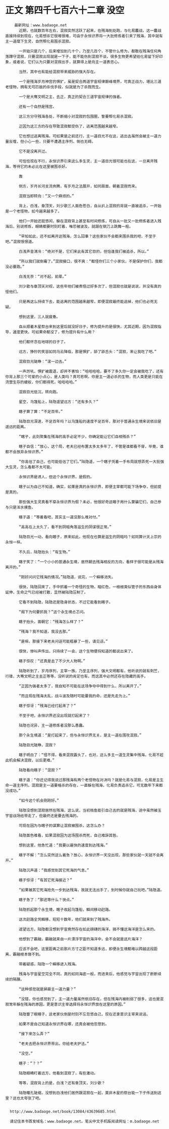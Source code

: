 # 正文 第四千七百六十二章 没空
        最新网址：www.badaoge.net
          近期，也就数百年左右，混寂突然活跃了起来，在残海到处跑，与化易鏖战，这一鏖战直接持续到现在，化易想杀它很难很难，可由于永恒识界将一大批修炼者引来了残海，其中就有主一道麾下生灵，自然帮化易围杀混寂。
      
          一开始只是几个，后来增加到几十个，乃至几百个，不管什么修为，都敢在残海任何角落蹲守混寂，只要混寂出现就是一下子，能不能伤到混寂不谈，很多生物更希望给化易留下好印象，或者说，它们认为只要对混寂出手，就算得上是向主一道表忠心。
      
          当然，其中也有能给混寂带来威胁的强大存在。
      
          一个是残海岁月神宫的惧犷，虽是契合两道宇宙规律巅峰境界，可真正战力，堪比三道老怪物，拥有无可匹敌的杀伐手段，似就是为了杀戮而生。
      
          一个是大骞文明之主，去正，真正的契合三道宇宙规律的强者。
      
          还有一个自然是残宫。
      
          这三方分守残海各处，不断缩小对混寂的包围圈，誓要帮化易杀混寂。
      
          正因为这三方的存在导致混寂都受伤了，逃离范围越来越窄。
      
          它也想过逃离残海，可如果是之前还行，主一道目光不在这，逃出去虽然会被主一道力量反噬，但小心一些，只要不遭遇主序列，倒也无碍。
      
          它不是没离开过。
      
          可恰恰现在不行，永恒识界引来这么多生灵，主一道目光很可能也在这，一旦离开残海，等待它的未必比在这里被围杀好。
      
          轰
      
          侧方，岁月长河支流奔腾，有岁月之法展开，如同扇面，朝着混寂而来。
      
          混寂当即转向：“又一个麻烦的。”
      
          背上，白浅，章顶天，刘少歌三人面色苍白，自从扒上混寂的背就一直被追杀，一开始是一个老怪物，如今越来越多了。
      
          他们一开始还挺悠闲，躲在混寂背上甚至有时间修炼，可自从一批又一批修炼者进入残海后，别说修炼，眼睛都要时刻盯着，唯恐被波及，就跟在钢刀上跳舞一般。
      
          “早知如此，还不如离开这残海，怎么回事？这些家伙不会都来围杀我的吧，不至于吧。”混寂恨恨道。
      
          白浅声音清冷：“绝对不是，它们来此有其它目的，但恰逢我们被追杀，所以。”
      
          “所以我们就倒霉了。”混寂接口，很不爽：“都怪你们三个小家伙，不是保护你们，我都没必要跑。”
      
          白浅无奈：“对不起，前辈。”
      
          刘少歌与章顶天对视，这些年他们被责怪过好多次了，但混寂也就是说说，并没有真的怪他们。
      
          只是再这么持续下去，能逃离的范围越来越窄，即便混寂最终能逃掉，他们也必死无疑。
      
          想到这里，三人就疲惫。
      
          自从顺着木星祭台来到这里后就没好日子，修为提升的是很快，尤其近期，因为混寂指导，速度更快，可如果命都没了，修为提升有什么用？
      
          他们都怀念在地球的日子了。
      
          远方，狰狞的笑容如同乌云降临，那是惧犷，舔了舔舌头：“混寂，来让我吃了吧。”
      
          混寂目光陡睁：“滚一边去。”
      
          一声厉吼，惧犷被震退，却并不害怕：“哈哈哈哈，要不了多久你一定会被我吃了，还有你背上那三个可爱的小点心，是人类吗？真可悲啊，你是主一道必杀的生物，而人类更是只能在流营生存的蝼蚁，你们都得死，哈哈哈哈。”
      
          混寂目光低沉，转向跑。
      
          星空，乌篷船上，陆隐遥望远方：“还有多久？”
      
          瞎子算了算：“不足百年。”
      
          陆隐目光深邃，不足百年吗？以乌篷船的速度不足百年，那对于普通永生境来说依旧是遥远的距离。
      
          “瞎子，此刻聚集在残海的高手必定不少，你确定能让它们自相残杀？”
      
          瞎子自信：“放心，这个局，老夫已经布置太多太多年了，不管是谁都看不穿，毕竟，谁都不会放弃永恒识界。”
      
          “你高估了自己，也可能低估了它们。”陆隐道，一个瞎子凭着一手布局就想弄死一大批强大生灵，怎么看都不太可能。
      
          永恒识界是诱人，但这个永恒识界，是假的。
      
          瞎子以为自己不知道，确实，如果是真的永恒识界，即便主宰都可能下场争夺，但前提是真的。
      
          那些强大生灵真看不穿永恒识界为假？未必，他很好奇这瞎子用什么蒙骗它们，自己参与只是浑水摸鱼。
      
          瞎子道：“等着看吧，其实主一道没那么难对付。”
      
          “高高在上太久了，看不到阴暗角落滋生的阴谋很正常。”
      
          陆隐目光一动，看向瞎子，原来如此，他现在也算是滋生的阴暗吗？如同算计天上宗的永恒一样。
      
          不久后，陆隐抬头：“有生物。”
      
          瞎子笑了：“一个小小的普通永生境，居然朝去残海相反的方向，看样子很可能是从残海离开的。”
      
          “刚好问问它残海的情况。”陆隐道，说完，一个瞬移消失。
      
          很快，陆隐回来了，手中抓着一个奇怪的生物，暗红色，一根根类似管子的东西自身体延伸，生命之气已经被打散，显然被陆隐压制了。
      
          它看不到陆隐，陆隐还是隐身状态，不过它能看到瞎子。
      
          “阁下为何要抓我？”这个永生境忐忑问。
      
          瞎子抬头，面朝它：“残海怎么样了？”
      
          “残海？我不知道，我没去那。”
      
          “是嘛，那接下来老夫问话可能粗暴了一些，请见谅。”
      
          很快，惨叫声传出，只持续了一会，这个生物便将知道的都说出来了。
      
          瞎子惊叹：“还真是去了不少大人物啊。”
      
          陆隐听到了，岁月序列，主宰一族，乃至主序列，强大文明都有，他听说的就有刺竺，行锥，大骞文明之主去正等等，没听说的肯定也有，而这其中必然还存在隐藏的高手。
      
          “正因为强者太多了，我自知不可能在这场争夺中得到什么，所以离开了。”
      
          “而且现在残海太乱，战斗波及随时可能要我的命，还是先走为上。”
      
          瞎子惊讶：“残海已经打起来了？”
      
          不至于吧，永恒识界还没出现就打起来了？
      
          陆隐也诧异，主一道修炼者没那么愚蠢。
      
          那个永生境道：“是打起来了，但与永恒识界无关，是主一道在围攻混寂。”
      
          陆隐目光陡睁，混寂？
      
          瞎子明白了：“怪不得，看来混寂露头了，也对，这么多主一道生灵集中残海，化易不趁此机会解决混寂，以后更难。”
      
          陆隐看向瞎子：“混寂？”
      
          瞎子道：“你还记得我说过那残海有两个老怪物在对决吗？就是化易与混寂，化易是主生命一道主序列，混寂是主一道要格杀的存在，一直躲在残海，化易负责追杀它，可无数年下来都没成功。”
      
          “如今这个机会刚刚好。”
      
          陆隐没想到混寂居然在残海，这么说，当初贱鱼能引自己去的就是残海，途中虽然被玉宇宙战场给带走了，但最终还是要去残海的。
      
          可现在因为与瞎子的谋算让混寂被围杀，这怎么办？
      
          陆隐面色难看，如果混寂因为这场围杀而死，自己难辞其咎。
      
          想到这里，他急忙道：“我要以最快的速度到达残海。”
      
          瞎子不解：“怎么突然这么着急？放心，永恒识界一天没出现，那些家伙就一天就不会离开。”
      
          陆隐沉声道：“我感觉到其它死海的气息。”
      
          瞎子惊讶：“有其它死海接近？”
      
          “如果被其它死海抢先一步到达残海，我就无法出手了，到时候你就自己玩吧。”陆隐道。
      
          瞎子急了：“那还等什么？快点。”
      
          陆隐抓起那个永生境，瞎子收起乌篷船，瞬间移动赶路。
      
          这次赶路全凭瞬移，短短十数年，他们就来到了残海外。
      
          遥望远方，陆隐都没想到宇宙竟然存在如此磅礴的海洋，搞不懂这海洋是怎么来的。
      
          他想到了霸融，霸融就来自一片漂浮宇宙的海洋中，会不会就是这片海洋？
      
          应该不会吧，这里距离之前那片方寸之距不知道多远，即便永生境都难以跨越这段距离，霸融根本做不到。
      
          带着疑惑，陆隐一个瞬移进入残海。
      
          残海与宇宙星空完全不同，真的如同海底一般，而进来后，他感觉与宇宙出现了断断续续的隔膜。
      
          “这种感觉就是屏蔽主一道力量？”
      
          “没错，你也感觉到了，主一道力量虽然依旧存在，但在残海内被削弱了很多，这也是混寂常年躲在残海的原因，更是意识主宰选择将永恒识界放在这里的原因。”
      
          陆隐瞥了眼瞎子，这老家伙倒是时刻不忘忽悠自己，现在还拿意识主宰来说话。
      
          如果不是自己知道永恒识界在哪，还真会被他忽悠到。
      
          “接下来怎么弄？”
      
          “老夫去把永恒识界带出，你给老夫护法。”
      
          “没空。”
      
          瞎子：“？？”
      
          陆隐眼睛盯着远方，他看到混寂了，有些激动。
      
          等等，混寂背上的是，白浅？还有章顶天，刘少歌？
      
          陆隐瞳孔陡缩，没想到白浅他们居然跟混寂在一起，莫非木星的祭台能一下子传送到这里？这也太夸张了吧。
      
      
      http://www.badaoge.net/book/13084/43639685.html
      
      请记住本书首发域名：www.badaoge.net。笔尖中文手机版阅读网址：m.badaoge.net